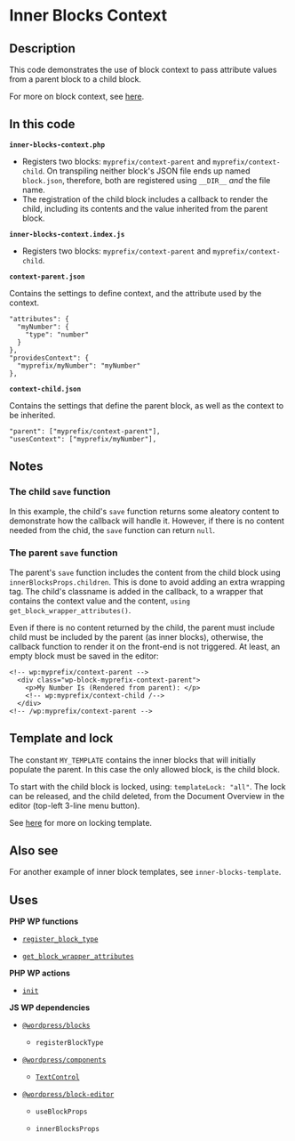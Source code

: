# Inner Blocks Context

## Description

This code demonstrates the use of block context to pass attribute values from a parent block to a child block.

For more on block context, see [here](https://developer.wordpress.org/block-editor/reference-guides/block-api/block-context/).

## In this code

**`inner-blocks-context.php`**

- Registers two blocks: `myprefix/context-parent` and `myprefix/context-child`. On transpiling neither block's JSON file ends up named `block.json`, therefore, both are registered using `__DIR__` _and_ the file name.
- The registration of the child block includes a callback to render the child, including its contents and the value inherited from the parent block.

**`inner-blocks-context.index.js`**

- Registers two blocks: `myprefix/context-parent` and `myprefix/context-child`.

**`context-parent.json`**

Contains the settings to define context, and the attribute used by the context.

    "attributes": {
      "myNumber": {
        "type": "number"
      }
    },
    "providesContext": {
      "myprefix/myNumber": "myNumber"
    },

**`context-child.json`**

Contains the settings that define the parent block, as well as the context to be inherited.

    "parent": ["myprefix/context-parent"],
    "usesContext": ["myprefix/myNumber"],

## Notes

### The child `save` function

In this example, the child's `save` function returns some aleatory content to demonstrate how the callback will handle it. However, if there is no content needed from the chid, the `save` function can return `null`.

### The parent `save` function

The parent's `save` function includes the content from the child block using `innerBlocksProps.children`. This is done to avoid adding an extra wrapping tag. The child's classname is added in the callback, to a wrapper that contains the context value and the content, `using get_block_wrapper_attributes()`.

Even if there is no content returned by the child, the parent must include child must be included by the parent (as inner blocks), otherwise, the callback function to render it on the front-end is not triggered. At least, an empty block must be saved in the editor:

    <!-- wp:myprefix/context-parent -->
      <div class="wp-block-myprefix-context-parent">
        <p>My Number Is (Rendered from parent): </p>
        <!-- wp:myprefix/context-child /-->
      </div>
    <!-- /wp:myprefix/context-parent -->

## Template and lock

The constant `MY_TEMPLATE` contains the inner blocks that will initially populate the parent. In this case the only allowed block, is the child block.

To start with the child block is locked, using: `templateLock: "all"`. The lock can be released, and the child deleted, from the Document Overview in the editor (top-left 3-line menu button).

See [here](https://fullsiteediting.com/how-to-lock-blocks-and-templates/) for more on locking template.

## Also see

For another example of inner block templates, see `inner-blocks-template`.

## Uses

**PHP WP functions**

- [`register_block_type`](https://developer.wordpress.org/reference/functions/register_block_type/)

- [`get_block_wrapper_attributes`](https://developer.wordpress.org/reference/functions/get_block_wrapper_attributes/)

**PHP WP actions**

- [`init`](https://developer.wordpress.org/reference/hooks/init/)

**JS WP dependencies**

- [`@wordpress/blocks`](https://developer.wordpress.org/block-editor/reference-guides/packages/packages-blocks/)

  - `registerBlockType`

- [`@wordpress/components`](https://developer.wordpress.org/block-editor/reference-guides/components/)

  - [`TextControl`](https://developer.wordpress.org/block-editor/reference-guides/components/text-control/)

- [`@wordpress/block-editor`](https://developer.wordpress.org/block-editor/reference-guides/packages/packages-block-editor/)

  - `useBlockProps`

  - `innerBlocksProps`
